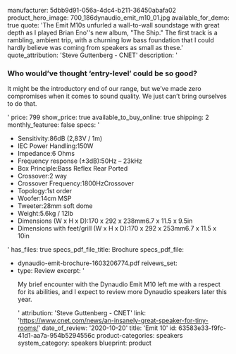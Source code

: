 manufacturer: 5dbb9d91-056a-4dc4-b211-36450abafa02
product_hero_image: 700_186dynaudio_emit_m10_01.jpg
available_for_demo: true
quote: 'The Emit M10s unfurled a wall-to-wall soundstage with great depth as I played Brian Eno''s new album, "The Ship." The first track is a rambling, ambient trip, with a churning low bass foundation that I could hardly believe was coming from speakers as small as these.'
quote_attribution: 'Steve Guttenberg - CNET'
description: '<h3>Who would’ve thought ‘entry-level’ could be so good?</h3><p>It might be the introductory end of our range, but we’ve made zero compromises when it comes to sound quality. We just can’t bring ourselves to do that.</p>'
price: 799
show_price: true
available_to_buy_online: true
shipping: 2
monthly_featuree: false
specs: '<ul><li>Sensitivity:86dB (2,83V / 1m)</li><li>IEC Power Handling:150W</li><li>Impedance:6 Ohms</li><li>Frequency response (±3dB):50Hz – 23kHz</li><li>Box Principle:Bass Reflex Rear Ported</li><li>Crossover:2 way</li><li>Crossover Frequency:1800HzCrossover&nbsp;</li><li>Topology:1st order</li><li>Woofer:14cm MSP</li><li>Tweeter:28mm soft dome</li><li>Weight:5.6kg / 12lb</li><li>Dimensions (W x H x D):170 x 292 x 238mm6.7 x 11.5 x 9.5in</li><li>Dimensions with feet/grill (W x H x D):170 x 292 x 253mm6.7 x 11.5 x 10in</li></ul>'
has_files: true
specs_pdf_file_title: Brochure
specs_pdf_file:
  - dynaudio-emit-brochure-1603206774.pdf
reivews_set:
  -
    type: Review
    excerpt: '<p>My brief encounter with the Dynaudio Emit M10 left me with a respect for its abilities, and I expect to review more Dynaudio speakers later this year.</p>'
    attribution: 'Steve Guttenberg - CNET'
    link: 'https://www.cnet.com/news/an-insanely-great-speaker-for-tiny-rooms/'
    date_of_review: '2020-10-20'
title: 'Emit 10'
id: 63583e33-f9fc-41d1-aa7a-954b5294556c
product-categories: speakers
system_category: speakers
blueprint: product
